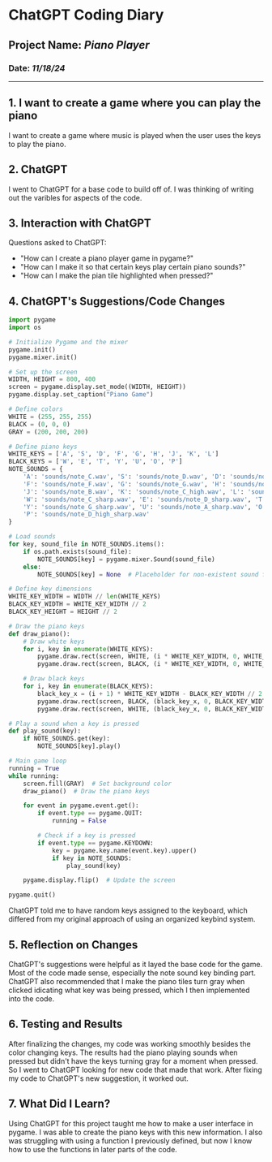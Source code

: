 # ChatGPT Coding Diary

## Project Name: _Piano Player_
### Date: _11/18/24_

---

## 1. **I want to create a game where you can play the piano**
I want to create a game where music is played when the user uses the keys to play the piano.
## 2. **ChatGPT**
I went to ChatGPT for a base code to build off of. I was thinking of writing out the varibles for aspects of the code.
## 3. **Interaction with ChatGPT**
Questions asked to ChatGPT:
 - "How can I create a piano player game in pygame?"
 - "How can I make it so that certain keys play certain piano sounds?"
 - "How can I make the pian tile highlighted when pressed?"
## 4. **ChatGPT's Suggestions/Code Changes**
```python
import pygame
import os

# Initialize Pygame and the mixer
pygame.init()
pygame.mixer.init()

# Set up the screen
WIDTH, HEIGHT = 800, 400
screen = pygame.display.set_mode((WIDTH, HEIGHT))
pygame.display.set_caption("Piano Game")

# Define colors
WHITE = (255, 255, 255)
BLACK = (0, 0, 0)
GRAY = (200, 200, 200)

# Define piano keys
WHITE_KEYS = ['A', 'S', 'D', 'F', 'G', 'H', 'J', 'K', 'L']
BLACK_KEYS = ['W', 'E', 'T', 'Y', 'U', 'O', 'P']
NOTE_SOUNDS = {
    'A': 'sounds/note_C.wav', 'S': 'sounds/note_D.wav', 'D': 'sounds/note_E.wav',
    'F': 'sounds/note_F.wav', 'G': 'sounds/note_G.wav', 'H': 'sounds/note_A.wav',
    'J': 'sounds/note_B.wav', 'K': 'sounds/note_C_high.wav', 'L': 'sounds/note_D_high.wav',
    'W': 'sounds/note_C_sharp.wav', 'E': 'sounds/note_D_sharp.wav', 'T': 'sounds/note_F_sharp.wav',
    'Y': 'sounds/note_G_sharp.wav', 'U': 'sounds/note_A_sharp.wav', 'O': 'sounds/note_C_high_sharp.wav',
    'P': 'sounds/note_D_high_sharp.wav'
}

# Load sounds
for key, sound_file in NOTE_SOUNDS.items():
    if os.path.exists(sound_file):
        NOTE_SOUNDS[key] = pygame.mixer.Sound(sound_file)
    else:
        NOTE_SOUNDS[key] = None  # Placeholder for non-existent sound files

# Define key dimensions
WHITE_KEY_WIDTH = WIDTH // len(WHITE_KEYS)
BLACK_KEY_WIDTH = WHITE_KEY_WIDTH // 2
BLACK_KEY_HEIGHT = HEIGHT // 2

# Draw the piano keys
def draw_piano():
    # Draw white keys
    for i, key in enumerate(WHITE_KEYS):
        pygame.draw.rect(screen, WHITE, (i * WHITE_KEY_WIDTH, 0, WHITE_KEY_WIDTH, HEIGHT))
        pygame.draw.rect(screen, BLACK, (i * WHITE_KEY_WIDTH, 0, WHITE_KEY_WIDTH, HEIGHT), 2)  # Outline

    # Draw black keys
    for i, key in enumerate(BLACK_KEYS):
        black_key_x = (i + 1) * WHITE_KEY_WIDTH - BLACK_KEY_WIDTH // 2
        pygame.draw.rect(screen, BLACK, (black_key_x, 0, BLACK_KEY_WIDTH, BLACK_KEY_HEIGHT))
        pygame.draw.rect(screen, WHITE, (black_key_x, 0, BLACK_KEY_WIDTH, BLACK_KEY_HEIGHT), 2)  # Outline

# Play a sound when a key is pressed
def play_sound(key):
    if NOTE_SOUNDS.get(key):
        NOTE_SOUNDS[key].play()

# Main game loop
running = True
while running:
    screen.fill(GRAY)  # Set background color
    draw_piano()  # Draw the piano keys

    for event in pygame.event.get():
        if event.type == pygame.QUIT:
            running = False

        # Check if a key is pressed
        if event.type == pygame.KEYDOWN:
            key = pygame.key.name(event.key).upper()
            if key in NOTE_SOUNDS:
                play_sound(key)

    pygame.display.flip()  # Update the screen

pygame.quit()
```
ChatGPT told me to have random keys assigned to the keyboard, which differed from my original approach of using an organized keybind system.
## 5. **Reflection on Changes**
ChatGPT's suggestions were helpful as it layed the base code for the game. Most of the code made sense, especially the note sound key binding part.
ChatGPT also recommended that I make the piano tiles turn gray when clicked idicating what key was being pressed, which I then implemented into the code.
## 6. **Testing and Results**
After finalizing the changes, my code was working smoothly besides the color changing keys. The results had the piano playing sounds when pressed but didn't have the keys turning gray for a moment when pressed. So I went to ChatGPT looking for new code that made that work. After fixing my code to ChatGPT's new suggestion, it worked out.
## 7. **What Did I Learn?**
Using ChatGPT for this project taught me how to make a user interface in pygame. I was able to create the piano keys with this new information. I also was struggling with using a function I previously defined, but now I know how to use the functions in later parts of the code.